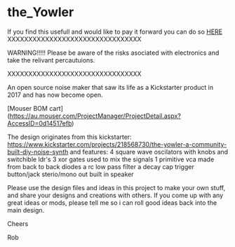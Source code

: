 # the_Yowler
If you find this usefull and would like to pay it forward you can do so [HERE](https://www.paypal.com/donate?hosted_button_id=XGRSY3M6V94R4)
XXXXXXXXXXXXXXXXXXXXXXXXXXXXXXXX

WARNING!!!!! Please be aware of the risks asociated with electronics and take the relivant percautuions.

XXXXXXXXXXXXXXXXXXXXXXXXXXXXXXXX

An open source noise maker that saw its life as a Kickstarter product in 2017 and has now become open.

[Mouser BOM cart] (https://au.mouser.com/ProjectManager/ProjectDetail.aspx?AccessID=0d14517efb)

The design originates from this kickstarter: https://www.kickstarter.com/projects/218568730/the-yowler-a-community-built-diy-noise-synth
and features:
4 square wave oscilators with knobs and switchible ldr's
3 xor gates used to mix the signals
1 primitive vca made from back to back diodes
a rc low pass filter
a decay cap 
trigger button/jack
sterio/mono out
built in speaker

Please use the design files and ideas in this project to make your own stuff, and share your designs and creations with others.
If you come up with any great ideas or mods, please tell me so i can roll good ideas back into the main design.

Cheers

Rob
